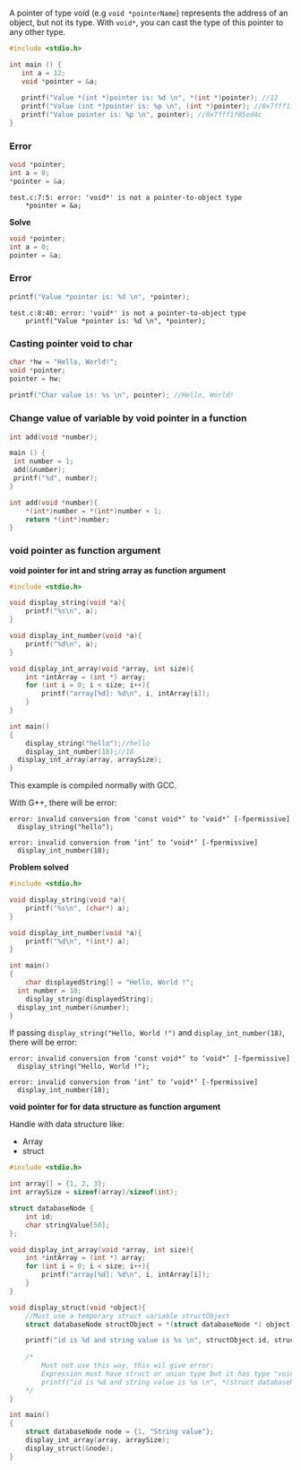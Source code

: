 A pointer of type void (e.g ``void *pointerName``) represents the address of an object, but not its type. With ``void*``, you can cast the type of this pointer to any other type.

```c
#include <stdio.h>

int main () {
   int a = 12;
   void *pointer = &a;
   
   printf("Value *(int *)pointer is: %d \n", *(int *)pointer); //12
   printf("Value (int *)pointer is: %p \n", (int *)pointer); //0x7fff1f05ed4c
   printf("Value pointer is: %p \n", pointer); //0x7fff1f05ed4c
}
```

### Error

```c
void *pointer;
int a = 0;
*pointer = &a;
```
```
test.c:7:5: error: 'void*' is not a pointer-to-object type
    *pointer = &a;
```
**Solve**

```c
void *pointer;
int a = 0;
pointer = &a;
```

### Error

```c
printf("Value *pointer is: %d \n", *pointer);
```

```
test.c:8:40: error: 'void*' is not a pointer-to-object type
    printf("Value *pointer is: %d \n", *pointer);
```

### Casting pointer void to char

```c
char *hw = "Hello, World!";
void *pointer;
pointer = hw;
   
printf("Char value is: %s \n", pointer); //Hello, World!
```

### Change value of variable by void pointer in a function

```c
int add(void *number);

main () {
 int number = 1;
 add(&number);
 printf("%d", number);
}

int add(void *number){
	*(int*)number = *(int*)number + 1;
	return *(int*)number;
}
```

### void pointer as function argument

**void pointer for int and string array as function argument**

```c
#include <stdio.h>

void display_string(void *a){
	printf("%s\n", a);
}

void display_int_number(void *a){
	printf("%d\n", a);
}

void display_int_array(void *array, int size){
	int *intArray = (int *) array;
	for (int i = 0; i < size; i++){
		printf("array[%d]: %d\n", i, intArray[i]);
	}
}

int main()
{  
	display_string("hello");//hello
	display_int_number(18);//18
  display_int_array(array, arraySize);
}
```

This example is compiled normally with GCC. 

With G++, there will be error:

```
error: invalid conversion from ‘const void*’ to ‘void*’ [-fpermissive]
  display_string("hello");

error: invalid conversion from ‘int’ to ‘void*’ [-fpermissive]
  display_int_number(18);
```

**Problem solved**

```c
#include <stdio.h>

void display_string(void *a){
	printf("%s\n", (char*) a);
}

void display_int_number(void *a){
	printf("%d\n", *(int*) a);
}

int main()
{  
	char displayedString[] = "Hello, World !";
  int number = 18;
	display_string(displayedString);
  display_int_number(&number);
}
```

If passing ``display_string("Hello, World !")`` and ``display_int_number(18)``, there will be error:

```
error: invalid conversion from ‘const void*’ to ‘void*’ [-fpermissive]
  display_string("Hello, World !");

error: invalid conversion from ‘int’ to ‘void*’ [-fpermissive]
  display_int_number(18);
```
**void pointer for for data structure as function argument**

Handle with data structure like:

* Array
* struct

```c
#include <stdio.h>

int array[] = {1, 2, 3};
int arraySize = sizeof(array)/sizeof(int); 

struct databaseNode {
	int id;
	char stringValue[50];
};

void display_int_array(void *array, int size){
	int *intArray = (int *) array;
	for (int i = 0; i < size; i++){
		printf("array[%d]: %d\n", i, intArray[i]);
	}
}

void display_struct(void *object){
	//Must use a temporary struct variable structObject
	struct databaseNode structObject = *(struct databaseNode *) object;

	printf("id is %d and string value is %s \n", structObject.id, structObject.stringValue);
	
	/*
		Must not use this way, this wil give error:
		Expression must have struct or union type but it has type "void*" 
		printf("id is %d and string value is %s \n", *(struct databaseNode *) object.id, *(struct databaseNode *)object.stringValue);
	*/
}

int main()
{  
	struct databaseNode node = {1, "String value"};
	display_int_array(array, arraySize);
	display_struct(&node);
}
```
